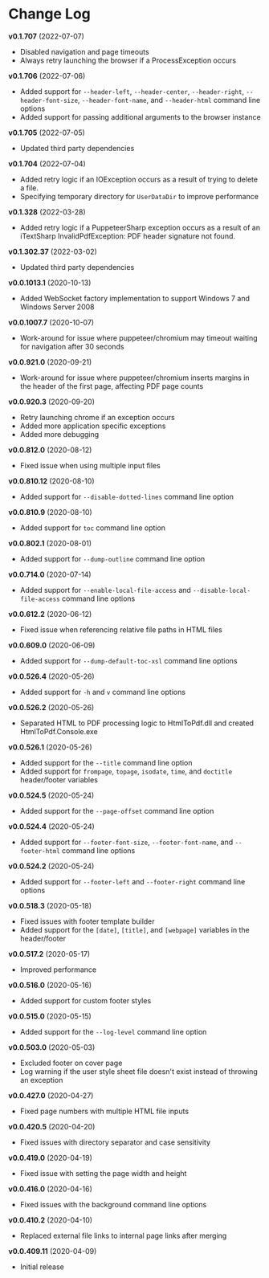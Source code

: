 # Change Log

__v0.1.707__ (2022-07-07)

 - Disabled navigation and page timeouts  
 - Always retry launching the browser if a ProcessException occurs  

__v0.1.706__ (2022-07-06)

 - Added support for `--header-left`, `--header-center`, `--header-right`, `--header-font-size`, `--header-font-name`, and `--header-html` command line options  
 - Added support for passing additional arguments to the browser instance  

__v0.1.705__ (2022-07-05)

 - Updated third party dependencies

__v0.1.704__ (2022-07-04)

 - Added retry logic if an IOException occurs as a result of trying to delete a file.  
 - Specifying temporary directory for `UserDataDir` to improve performance

__v0.1.328__ (2022-03-28)

 - Added retry logic if a PuppeteerSharp exception occurs as a result of an iTextSharp InvalidPdfException: PDF header signature not found.  

__v0.1.302.37__ (2022-03-02)

 - Updated third party dependencies  

__v0.0.1013.1__ (2020-10-13)

 - Added WebSocket factory implementation to support Windows 7 and Windows Server 2008  

__v0.0.1007.7__ (2020-10-07)

 - Work-around for issue where puppeteer/chromium may timeout waiting for navigation after 30 seconds  

__v0.0.921.0__ (2020-09-21)

 - Work-around for issue where puppeteer/chromium inserts margins in the header of the first page, affecting PDF page counts  

__v0.0.920.3__ (2020-09-20)

 - Retry launching chrome if an exception occurs  
 - Added more application specific exceptions  
 - Added more debugging  

__v0.0.812.0__ (2020-08-12)

 - Fixed issue when using multiple input files

__v0.0.810.12__ (2020-08-10)

 - Added support for `--disable-dotted-lines` command line option

__v0.0.810.9__ (2020-08-10)

 - Added support for `toc` command line option

__v0.0.802.1__ (2020-08-01)

 - Added support for `--dump-outline` command line option

__v0.0.714.0__ (2020-07-14)

 - Added support for `--enable-local-file-access` and `--disable-local-file-access` command line options

__v0.0.612.2__ (2020-06-12)

 - Fixed issue when referencing relative file paths in HTML files

__v0.0.609.0__ (2020-06-09)

 - Added support for `--dump-default-toc-xsl` command line options

__v0.0.526.4__ (2020-05-26)

 - Added support for `-h` and `v` command line options

__v0.0.526.2__ (2020-05-26)

 - Separated HTML to PDF processing logic to HtmlToPdf.dll and created HtmlToPdf.Console.exe

__v0.0.526.1__ (2020-05-26)

 - Added support for the `--title` command line option
 - Added support for `frompage`, `topage`, `isodate`, `time`, and `doctitle` header/footer variables

__v0.0.524.5__ (2020-05-24)

 - Added support for the `--page-offset` command line option
 
__v0.0.524.4__ (2020-05-24)

 - Added support for `--footer-font-size`, `--footer-font-name`, and `--footer-html` command line options

__v0.0.524.2__ (2020-05-24)

 - Added support for `--footer-left` and `--footer-right` command line options

__v0.0.518.3__ (2020-05-18)

 - Fixed issues with footer template builder
 - Added support for the `[date]`, `[title]`, and `[webpage]` variables in the header/footer

__v0.0.517.2__ (2020-05-17)

 - Improved performance

__v0.0.516.0__ (2020-05-16)

 - Added support for custom footer styles

__v0.0.515.0__ (2020-05-15)

 - Added support for the `--log-level` command line option

__v0.0.503.0__ (2020-05-03)

 - Excluded footer on cover page
 - Log warning if the user style sheet file doesn't exist instead of throwing an exception

__v0.0.427.0__ (2020-04-27)

 - Fixed page numbers with multiple HTML file inputs

__v0.0.420.5__ (2020-04-20)

 - Fixed issues with directory separator and case sensitivity

__v0.0.419.0__ (2020-04-19)

 - Fixed issue with setting the page width and height

__v0.0.416.0__ (2020-04-16)

 - Fixed issues with the background command line options

__v0.0.410.2__ (2020-04-10)

 - Replaced external file links to internal page links after merging

__v0.0.409.11__ (2020-04-09)

 - Initial release